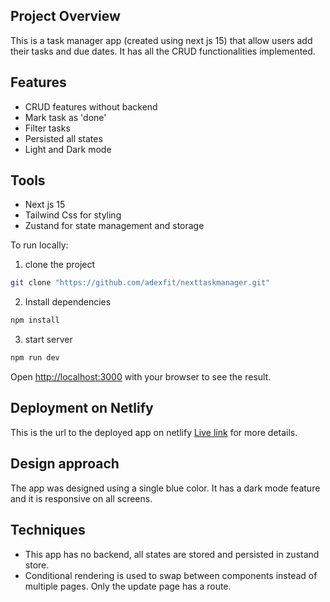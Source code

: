 ## Project Overview

This is a task manager app (created using next js 15) that allow users add their tasks and due dates. It has all the CRUD functionalities implemented.

## Features

- CRUD features without backend
- Mark task as 'done'
- Filter tasks
- Persisted all states
- Light and Dark mode

## Tools

- Next js 15
- Tailwind Css for styling
- Zustand for state management and storage

To run locally:

1. clone the project

```bash
git clone "https://github.com/adexfit/nexttaskmanager.git"

```

2. Install dependencies

```bash
npm install

```

3. start server

```bash
npm run dev

```

Open [http://localhost:3000](http://localhost:3000) with your browser to see the result.

## Deployment on Netlify

This is the url to the deployed app on netlify [Live link](https://adextaskmanager.netlify.app/) for more details.

## Design approach

The app was designed using a single blue color. It has a dark mode feature and it is responsive on all screens.

## Techniques

- This app has no backend, all states are stored and persisted in zustand store.
- Conditional rendering is used to swap between components instead of multiple pages. Only the update page has a route.
